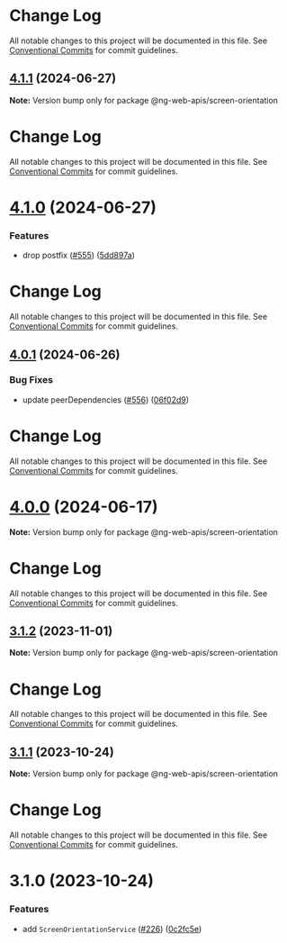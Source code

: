 # Change Log

All notable changes to this project will be documented in this file. See
[Conventional Commits](https://conventionalcommits.org) for commit guidelines.

## [4.1.1](https://github.com/taiga-family/ng-web-apis/compare/@ng-web-apis/screen-orientation@4.1.0...@ng-web-apis/screen-orientation@4.1.1) (2024-06-27)

**Note:** Version bump only for package @ng-web-apis/screen-orientation

# Change Log

All notable changes to this project will be documented in this file. See
[Conventional Commits](https://conventionalcommits.org) for commit guidelines.

# [4.1.0](https://github.com/taiga-family/ng-web-apis/compare/@ng-web-apis/screen-orientation@4.0.1...@ng-web-apis/screen-orientation@4.1.0) (2024-06-27)

### Features

- drop postfix ([#555](https://github.com/taiga-family/ng-web-apis/issues/555))
  ([5dd897a](https://github.com/taiga-family/ng-web-apis/commit/5dd897a62cca8e7f3bc0383bc8b34b45bff36630))

# Change Log

All notable changes to this project will be documented in this file. See
[Conventional Commits](https://conventionalcommits.org) for commit guidelines.

## [4.0.1](https://github.com/taiga-family/ng-web-apis/compare/@ng-web-apis/screen-orientation@4.0.0...@ng-web-apis/screen-orientation@4.0.1) (2024-06-26)

### Bug Fixes

- update peerDependencies ([#556](https://github.com/taiga-family/ng-web-apis/issues/556))
  ([06f02d9](https://github.com/taiga-family/ng-web-apis/commit/06f02d9022a55d29f9d6b7be7b24f647ca23ce57))

# Change Log

All notable changes to this project will be documented in this file. See
[Conventional Commits](https://conventionalcommits.org) for commit guidelines.

# [4.0.0](https://github.com/taiga-family/ng-web-apis/compare/@ng-web-apis/screen-orientation@3.1.2...@ng-web-apis/screen-orientation@4.0.0) (2024-06-17)

**Note:** Version bump only for package @ng-web-apis/screen-orientation

# Change Log

All notable changes to this project will be documented in this file. See
[Conventional Commits](https://conventionalcommits.org) for commit guidelines.

## [3.1.2](https://github.com/taiga-family/ng-web-apis/compare/@ng-web-apis/screen-orientation@3.1.1...@ng-web-apis/screen-orientation@3.1.2) (2023-11-01)

**Note:** Version bump only for package @ng-web-apis/screen-orientation

# Change Log

All notable changes to this project will be documented in this file. See
[Conventional Commits](https://conventionalcommits.org) for commit guidelines.

## [3.1.1](https://github.com/taiga-family/ng-web-apis/compare/@ng-web-apis/screen-orientation@3.1.0...@ng-web-apis/screen-orientation@3.1.1) (2023-10-24)

**Note:** Version bump only for package @ng-web-apis/screen-orientation

# Change Log

All notable changes to this project will be documented in this file. See
[Conventional Commits](https://conventionalcommits.org) for commit guidelines.

# 3.1.0 (2023-10-24)

### Features

- add `ScreenOrientationService` ([#226](https://github.com/taiga-family/ng-web-apis/issues/226))
  ([0c2fc5e](https://github.com/taiga-family/ng-web-apis/commit/0c2fc5e7e605b8209720bf7bf258a5f7bd49a0d3))
